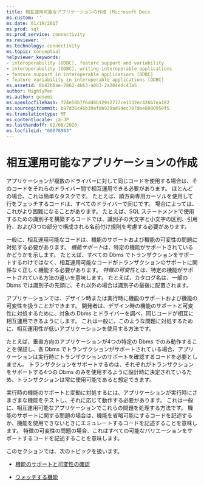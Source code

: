 ```yaml
---
title: 相互運用可能なアプリケーションの作成 |Microsoft Docs
ms.custom: ''
ms.date: 01/19/2017
ms.prod: sql
ms.prod_service: connectivity
ms.reviewer: ''
ms.technology: connectivity
ms.topic: conceptual
helpviewer_keywords:
- interoperability [ODBC], feature support and variability
- interoperability [ODBC], writing interoperable applications
- feature support in interoperable applications [ODBC]
- feature variability in interoperable applications [ODBC]
ms.assetid: 8b42b8ae-7862-4b63-a0b3-2a204e0c43a5
author: MightyPen
ms.author: genemi
ms.openlocfilehash: f24e50b7f6dd8b129a2777ce1132ec426b7ea182
ms.sourcegitcommit: b87d36c46b39af8b929ad94ec707dee8800950f5
ms.translationtype: MT
ms.contentlocale: ja-JP
ms.lasthandoff: 02/08/2020
ms.locfileid: "68078983"
---
```

# <a name="writing-an-interoperable-application"></a>相互運用可能なアプリケーションの作成
アプリケーションが複数のドライバーに対して同じコードを使用する場合は、そのコードをそれらのドライバー間で相互運用できる必要があります。 ほとんどの場合、これは簡単なタスクです。 たとえば、順方向専用カーソルを使用して行をフェッチするコードは、すべてのドライバーで同じです。 場合によっては、これがより困難になることがあります。 たとえば、SQL ステートメントで使用するための識別子を構築するコードでは、識別子の大文字と小文字の区別、引用符、および3つの部分で構成される名前付け規則を考慮する必要があります。  
  
 一般に、相互運用可能なコードは、機能のサポートおよび機能の可変性の問題に対処する必要があります。 *機能サポート*は、特定の機能がサポートされているかどうかを示します。 たとえば、すべての Dbms でトランザクションをサポートするわけではなく、相互運用可能なコードがトランザクションのサポートに関係なく正しく機能する必要があります。 *特徴の可変性*とは、特定の機能がサポートされている方法の違いを意味します。 たとえば、カタログ名は、一部の Dbms では識別子の先頭に、それ以外の場合は識別子の最後に配置されます。  
  
 アプリケーションでは、デザイン時または実行時に機能のサポートおよび機能の可変性を扱うことができます。 開発者は、デザイン時の機能のサポートと可変性に対処するために、対象の Dbms とドライバーを調べ、同じコードが相互に相互運用できるようにします。 これは一般に、このような問題に対処するために、相互運用性が低いアプリケーションを使用する方法です。  
  
 たとえば、垂直方向のアプリケーションが4つの特定の Dbms でのみ動作することを保証し、各 Dbms でトランザクションがサポートされている場合、アプリケーションは実行時にトランザクションのサポートを確認するコードを必要としません。 トランザクションをサポートするのは、それぞれがトランザクションをサポートする4つの Dbms のみを使用するように設計時に決定されているため、トランザクションは常に使用可能であると想定できます。  
  
 実行時の機能のサポートと変動に対処するには、アプリケーションが実行時にさまざまな機能をテストし、それに応じて動作する必要があります。 これは一般に、相互運用可能なアプリケーションでこれらの問題を処理する方法です。 機能のサポートに関する問題の場合は、機能を省略可能にするコードを記述するか、機能を使用できないときにエミュレートするコードを記述することを意味します。 特徴の可変性の問題の場合、これはすべての可能なバリエーションをサポートするコードを記述することを意味します。  
  
 このセクションでは、次のトピックを扱います。  
  
-   [機能のサポートと可変性の確認](../../../odbc/reference/develop-app/checking-feature-support-and-variability.md)  
  
-   [ウォッチする機能](../../../odbc/reference/develop-app/features-to-watch-for.md)
